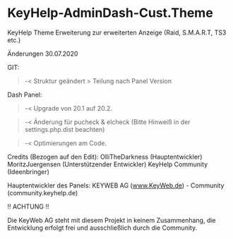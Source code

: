 # KeyHelp-AdminDash-Cust.Theme
KeyHelp Theme Erweiterung zur erweiterten Anzeige (Raid, S.M.A.R.T, TS3 etc.)

Änderungen 30.07.2020

GIT:
>-< Struktur geändert > Teilung nach Panel Version

Dash Panel:
>-< Upgrade von 20.1 auf 20.2.

>-< Änderung für pucheck & elcheck (Bitte Hinweiß in der settings.php.dist beachten)

>-< Optimierungen am Code.


Credits (Bezogen auf den Edit):
OlliTheDarkness (Hauptentwickler)
MoritzJuergensen (Unterstützender Entwickler)
KeyHelp Community (Ideenbringer)


Hauptentwickler des Panels:
KEYWEB AG (www.KeyWeb.de) - Community (community.keyhelp.de)

!! ACHTUNG !!

Die KeyWeb AG steht mit diesem Projekt in keinem Zusammenhang, die Entwicklung erfolgt frei und ausschließlich durch die Community.

